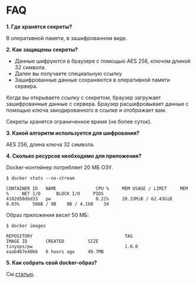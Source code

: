 # FAQ

**1. Где хранятся секреты?**

В оперативной памяти, в зашифрованном виде.

**2. Как защищены секреты?**

- Данные шифруются в браузере с помощью AES 256, ключом длиной 32 символа.
- Далее вы получаете специальную ссылку
- Зашифрованные данные сохраняются в оперативной памяти сервера.

Когда вы открываете ссылку с секретом, браузер загружает зашифрованные данные с сервера. 
Браузер расшифровывает данные с помощью ключа закодированного в ссылке и отображает вам.

Секреты хранятся ограниченное время (не более суток).

**3. Какой алгоритм используется для шифрования?**

AES 256, длина ключа 32 символа.

**4. Сколько ресурсов необходимо для приложения?**

Docker-контейнер потребляет 20 МБ ОЗУ.

```shell
$ docker stats --no-stream

CONTAINER ID   NAME               CPU %     MEM USAGE / LIMIT     MEM %     NET I/O      BLOCK I/O     PIDS
4102d50dbd33   pw                 0.21%     20.33MiB / 62.43GiB   0.03%     586B / 0B    0B / 4.1kB    34
```

Образ приложения весит 50 МБ:

```shell
$ docker images

REPOSITORY                                   TAG                    IMAGE ID       CREATED         SIZE
tinyops/pw                                   1.0.0                  eaab467e40b6   6 hours ago     49.7MB
```

**5. Как собрать свой docker-образ?**

См.[статью](BUILD.md).